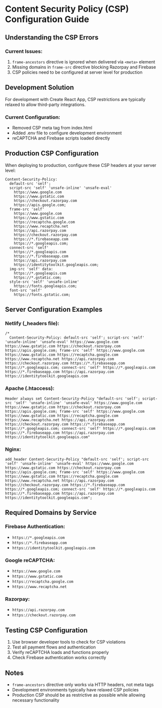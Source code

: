 # Content Security Policy (CSP) Configuration Guide

## Understanding the CSP Errors

### Current Issues:
1. `frame-ancestors` directive is ignored when delivered via `<meta>` element
2. Missing domains in `frame-src` directive blocking Razorpay and Firebase
3. CSP policies need to be configured at server level for production

## Development Solution

For development with Create React App, CSP restrictions are typically relaxed to allow third-party integrations.

### Current Configuration:
- Removed CSP meta tag from index.html
- Added .env file to configure development environment
- reCAPTCHA and Firebase scripts loaded directly

## Production CSP Configuration

When deploying to production, configure these CSP headers at your server level:

```
Content-Security-Policy: 
  default-src 'self';
  script-src 'self' 'unsafe-inline' 'unsafe-eval' 
    https://www.google.com 
    https://www.gstatic.com 
    https://checkout.razorpay.com 
    https://apis.google.com;
  frame-src 'self' 
    https://www.google.com 
    https://www.gstatic.com 
    https://recaptcha.google.com 
    https://www.recaptcha.net 
    https://api.razorpay.com 
    https://checkout.razorpay.com 
    https://*.firebaseapp.com 
    https://*.googleapis.com;
  connect-src 'self' 
    https://*.googleapis.com 
    https://*.firebaseapp.com 
    https://api.razorpay.com 
    https://identitytoolkit.googleapis.com;
  img-src 'self' data: 
    https://*.googleapis.com 
    https://*.gstatic.com;
  style-src 'self' 'unsafe-inline' 
    https://fonts.googleapis.com;
  font-src 'self' 
    https://fonts.gstatic.com;
```

## Server Configuration Examples

### Netlify (_headers file):
```
/*
  Content-Security-Policy: default-src 'self'; script-src 'self' 'unsafe-inline' 'unsafe-eval' https://www.google.com https://www.gstatic.com https://checkout.razorpay.com https://apis.google.com; frame-src 'self' https://www.google.com https://www.gstatic.com https://recaptcha.google.com https://www.recaptcha.net https://api.razorpay.com https://checkout.razorpay.com https://*.firebaseapp.com https://*.googleapis.com; connect-src 'self' https://*.googleapis.com https://*.firebaseapp.com https://api.razorpay.com https://identitytoolkit.googleapis.com
```

### Apache (.htaccess):
```
Header always set Content-Security-Policy "default-src 'self'; script-src 'self' 'unsafe-inline' 'unsafe-eval' https://www.google.com https://www.gstatic.com https://checkout.razorpay.com https://apis.google.com; frame-src 'self' https://www.google.com https://www.gstatic.com https://recaptcha.google.com https://www.recaptcha.net https://api.razorpay.com https://checkout.razorpay.com https://*.firebaseapp.com https://*.googleapis.com; connect-src 'self' https://*.googleapis.com https://*.firebaseapp.com https://api.razorpay.com https://identitytoolkit.googleapis.com"
```

### Nginx:
```
add_header Content-Security-Policy "default-src 'self'; script-src 'self' 'unsafe-inline' 'unsafe-eval' https://www.google.com https://www.gstatic.com https://checkout.razorpay.com https://apis.google.com; frame-src 'self' https://www.google.com https://www.gstatic.com https://recaptcha.google.com https://www.recaptcha.net https://api.razorpay.com https://checkout.razorpay.com https://*.firebaseapp.com https://*.googleapis.com; connect-src 'self' https://*.googleapis.com https://*.firebaseapp.com https://api.razorpay.com https://identitytoolkit.googleapis.com";
```

## Required Domains by Service

### Firebase Authentication:
- `https://*.googleapis.com`
- `https://*.firebaseapp.com`
- `https://identitytoolkit.googleapis.com`

### Google reCAPTCHA:
- `https://www.google.com`
- `https://www.gstatic.com`
- `https://recaptcha.google.com`
- `https://www.recaptcha.net`

### Razorpay:
- `https://api.razorpay.com`
- `https://checkout.razorpay.com`

## Testing CSP Configuration

1. Use browser developer tools to check for CSP violations
2. Test all payment flows and authentication
3. Verify reCAPTCHA loads and functions properly
4. Check Firebase authentication works correctly

## Notes

- `frame-ancestors` directive only works via HTTP headers, not meta tags
- Development environments typically have relaxed CSP policies
- Production CSP should be as restrictive as possible while allowing necessary functionality
